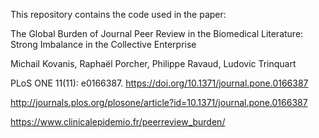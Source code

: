 This repository contains the code used in the paper:

The Global Burden of Journal Peer Review in the Biomedical Literature: Strong Imbalance in the Collective Enterprise

Michail Kovanis, Raphaël Porcher, Philippe Ravaud, Ludovic Trinquart

PLoS ONE 11(11): e0166387. https://doi.org/10.1371/journal.pone.0166387

http://journals.plos.org/plosone/article?id=10.1371/journal.pone.0166387

https://www.clinicalepidemio.fr/peerreview_burden/
